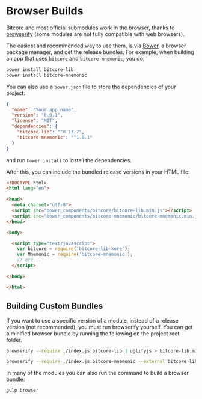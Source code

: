 # Browser Builds
Bitcore and most official submodules work in the browser, thanks to [browserify](http://browserify.org/) (some modules are not fully compatible with web browsers).

The easiest and recommended way to use them, is via [Bower](http://bower.io/), a browser package manager, and get the release bundles. For example, when building an app that uses `bitcore` and `bitcore-mnemonic`, you do:

```sh
bower install bitcore-lib
bower install bitcore-mnemonic
```

You can also use a `bower.json` file to store the dependencies of your project:

```json
{
  "name": "Your app name",
  "version": "0.0.1",
  "license": "MIT",
  "dependencies": {
    "bitcore-lib": "^0.13.7",
    "bitcore-mnemonic": "^1.0.1"
  }
}
```

and run `bower install` to install the dependencies.

After this, you can include the bundled release versions in your HTML file:

```html
<!DOCTYPE html>
<html lang="en">

<head>
  <meta charset="utf-8">
  <script src="bower_components/bitcore/bitcore-lib.min.js"></script>
  <script src="bower_components/bitcore-mnemonic/bitcore-mnemonic.min.js"></script>
</head>

<body>

  <script type="text/javascript">
    var bitcore = require('bitcore-lib-kore');
    var Mnemonic = require('bitcore-mnemonic');
    // etc...
  </script>

</body>

</html>
```

## Building Custom Bundles
If you want to use a specific version of a module, instead of a release version (not recommended), you must run browserify yourself.  You can get a minified browser bundle by running the following on the project root folder.

```sh
browserify --require ./index.js:bitcore-lib | uglifyjs > bitcore-lib.min.js
```

```sh
browserify --require ./index.js:bitcore-mnemonic --external bitcore-lib | uglifyjs > bitcore-mnemonic.min.js
```

In many of the modules you can also run the command to build a browser bundle:
```sh
gulp browser
```
